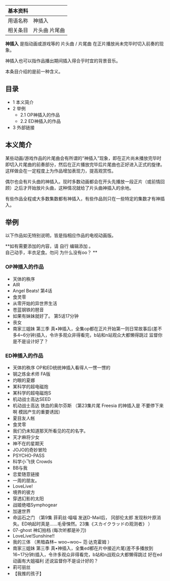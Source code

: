 |  **基本资料**  ||
|---|---|
|用语名称  |  神插入   |
|相关条目  |  片头曲  片尾曲   |
  
**神插入** 是指动画或游戏等的  片头曲  /  片尾曲  在正片播放尚未完毕时切入前奏的现象。

神插入也可以指作品播出期间插入得合乎时宜的背景音乐。

本条目介绍的是前一种含义。

##  目录

  * 1  本义简介 
  * 2  举例 
    * 2.1  OP神插入的作品 
    * 2.2  ED神插入的作品 
  * 3  外部链接 

##  本义简介

某些动画/游戏作品的片尾曲会有所谓的“神插入”现象，即在正片尚未播放完毕时即切入片尾曲的前奏部分，然后在正片播放完毕后片尾曲也正好进入正式的旋律。这样做会在一定程度上为作品增加表现力，提高观赏性。

偶尔也会有片头曲的神插入。现时多数动画都会在开头先播放一段正片（或前情回顾）之后才开始放片头曲，这种情况就给了片头曲神插入的余地。

有些作品全程或大多数集数都有神插入，有些作品则只在一些特定的集数才有神插入。

##  举例

以下作品如无特别说明，皆是指相应作品的电视动画版。

**如有需要添加的内容，请 自行  编辑添加  。  
自己动手，丰衣足食。勿问  为什么没有oo？  **

###  OP神插入的作品

  * 天体的秩序 
  * AIR 
  * Angel Beats!  第4话 
  * 食灵零 
  * 从零开始的异世界生活 
  * 苍蓝钢铁的琶音 
  * 如果有妹妹就好了。  第5话17分钟 
  * 丧女 
  * 南家三姐妹 第三季  真•神插入，全集op都在正片开始第一则日常故事后(差不多4~6分钟)插入，令许多观众非得看完，b站和n站观众大都懒得跳过  监督你是不是设计好了？ 

  

###  ED神插入的作品

  * 天体的秩序  OP和ED统统神插入看得人一愣一愣的 
  * 钢之炼金术师  FA版 
  * 灼眼的夏娜 
  * 某科学的超电磁炮 
  * 某科学的超电磁炮S 
  * 机动战士高达SEED 
  * 机动战士高达 铁血的奥尔芬斯  （第23集片尾  Freesia  的神插入是  不要停下来啊  模因产生的重要诱因） 
  * 夏目友人帐 
  * 食灵零 
  * 我们仍未知道那天所看见的花的名字。 
  * 天才麻将少女 
  * 神不在的星期天 
  * JOJO的奇妙冒险 
  * PSYCHO-PASS 
  * 科学小飞侠 Crowds 
  * BB与我 
  * 恋爱随意链接 
  * 一周的朋友。 
  * LoveLive! 
  * 境界的彼方 
  * 穿透幻影的太阳 
  * 战姬绝唱Symphogear 
  * 加速世界 
  * 命运石之门  （第9集  菲莉丝·喵喵  发送D-Mail后，  冈部伦太郎  发现秋叶原消失。ED响起时真是……毛骨悚然。23集《スカイクラッドの观测者》 ） 
  * 07-ghost 神幻拍档  (每次听都是补刀) 
  * LoveLive!Sunshine!! 
  * 我的三体  （黑暗森林~  woo~woo~  范·达克霍姆  ） 
  * 南家三姐妹 第三季  真•神插入，全集ed都在片中接近片尾(差不多播放到16~17分钟)插入，令许多观众非得看完，b站和n战观众大都懒得跳过  好在ed动画有大姐福利  还说监督你不是设计好的？ 
  * 莉可丽丝 
  * 【我推的孩子】 